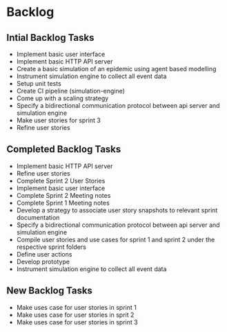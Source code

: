 # Backlog

## Intial Backlog Tasks
-   Implement basic user interface
-   Implement basic HTTP API server
-   Create a basic simulation of an epidemic using agent based modelling
-   Instrument simulation engine to collect all event data
-   Setup unit tests
-   Create CI pipeline (simulation-engine)
-   Come up with a scaling strategy
-   Specify a bidirectional communication protocol between api server and simulation engine
-   Make user stories for sprint 3
-   Refine user stories

## Completed Backlog Tasks
-  Implement basic HTTP API server	
-  Refine user stories	
-  Complete Sprint 2 User Stories	
-  Implement basic user interface	
-  Complete Sprint 2 Meeting notes	
-  Complete Sprint 1 Meeting notes	
-  Develop a strategy to associate user story snapshots to relevant sprint documentation	
-  Specify a bidirectional communication protocol between api server and simulation engine	
-  Compile user stories and use cases for sprint 1 and sprint 2 under the respective sprint folders	
-  Define user actions	
-  Develop prototype	
-  Instrument simulation engine to collect all event data	

## New Backlog Tasks
- Make uses case for user stories in sprint 1
- Make uses case for user stories in sprit 2
- Make uses case for user stories in sprint 3 

